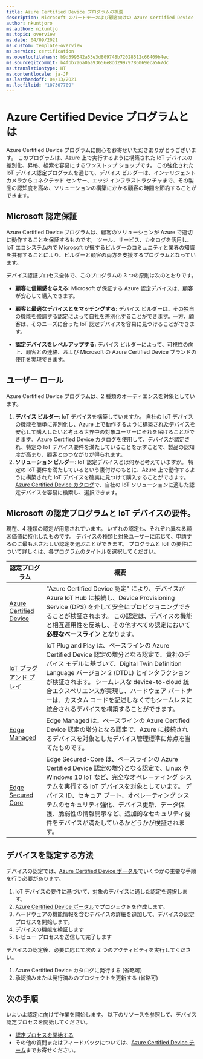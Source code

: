 ```yaml
---
title: Azure Certified Device プログラムの概要
description: Microsoft のパートナーおよび顧客向けの Azure Certified Device プログラムの概要。 これらのリソースを使用して、デバイス認定プロセスを開始します。 IoT デバイスの要件からデバイスの発行まで、デバイスを認定する方法について説明します。
author: nkuntjoro
ms.author: nikuntjo
ms.topic: overview
ms.date: 04/09/2021
ms.custom: template-overview
ms.service: certification
ms.openlocfilehash: b9d599542a53e3d809748b72028512c66409b4ec
ms.sourcegitcommit: b4fbb7a6a0aa93656e8dd29979786069eca567dc
ms.translationtype: HT
ms.contentlocale: ja-JP
ms.lasthandoff: 04/13/2021
ms.locfileid: "107307709"
---
```

# <a name="what-is-the-azure-certified-device-program"></a>Azure Certified Device プログラムとは

Azure Certified Device プログラムに関心をお寄せいただきありがとうございます。 このプログラムは、Azure 上で実行するように構築された IoT デバイスの差別化、昇格、検索を容易にするワンストップ ショップです。 この強化された IoT デバイス認定プログラムを通じて、デバイス ビルダーは、インテリジェント カメラからコネクテッド センサー、エッジ インフラストラクチャまで、その製品の認知度を高め、ソリューションの構築にかかる顧客の時間を節約することができます。

## <a name="our-certification-promise"></a>Microsoft 認定保証

Azure Certified Device プログラムは、顧客のソリューションが Azure で適切に動作することを保証するものです。 ツール、サービス、カタログを活用し、IoT エコシステム内で Microsoft が擁するビルダーのコミュニティと業界の知識を共有することにより、ビルダーと顧客の両方を支援するプログラムとなっています。

デバイス認証プロセス全体で、このプログラムの 3 つの原則は次のとおりです。

- **顧客に信頼感を与える:** Microsoft が保証する Azure 認定デバイスは、顧客が安心して購入できます。

- **顧客と最適なデバイスとをマッチングする:** デバイス ビルダーは、その独自の機能を強調する認定によって自社を差別化することができます。一方、顧客は、そのニーズに合った IoT 認定デバイスを容易に見つけることができます。

- **認定デバイスをレベルアップする:** デバイス ビルダーによって、可視性の向上、顧客との連絡、および Microsoft の Azure Certified Device ブランドの使用を実現できます。

## <a name="user-roles"></a>ユーザー ロール

Azure Certified Device プログラムは、2 種類のオーディエンスを対象としています。

1. **デバイス ビルダー**: IoT デバイスを構築していますか。 自社の IoT デバイスの機能を簡単に差別化し、Azure 上で動作するように構築されたデバイスを安心して購入したいと考える世界中の対象ユーザーにそれを届けることができます。 Azure Certified Device カタログを使用して、デバイスが認定され、特定の IoT デバイス要件を満たしていることを示すことで、製品の認知度が高まり、顧客とのつながりが得られます。
1.  **ソリューション ビルダー**: IoT 認定デバイスとは何かと考えていますか。 特定の IoT 要件を満たしているという裏付けのもとに、Azure 上で動作するように構築された IoT デバイスを確実に見つけて購入することができます。 [Azure Certified Device カタログ](https://devicecatalog.azure.com/)で、自社の IoT ソリューションに適した認定デバイスを容易に検索し、選択できます。

## <a name="our-certification-programs-and-iot-device-requirements"></a>Microsoft の認定プログラムと IoT デバイスの要件。

現在、4 種類の認定が用意されています。 いずれの認定も、それぞれ異なる顧客価値に特化したものです。 デバイスの種類と対象ユーザーに応じて、申請するのに最もふさわしい認定を選ぶことができます。 プログラムと IoT の要件について詳しくは、各プログラムのタイトルを選択してください。

| 認定プログラム         |  概要                      |
------------------------------|-------------------------------------------------|
| [Azure Certified Device](program-requirements-azure-certified-device.md)          | "Azure Certified Device 認定" により、デバイスが Azure IoT Hub に接続し、Device Provisioning Service (DPS) を介して安全にプロビジョニングできることが検証されます。 この認定は、デバイスの機能と相互運用性を反映し、その他すべての認定において **必要なベースライン** となります。          |
| [IoT プラグ アンド プレイ](program-requirements-pnp.md) | IoT Plug and Play は、ベースラインの Azure Certified Device 認定の増分となる認定で、貴社のデバイス モデルに基づいて、Digital Twin Definition Language バージョン 2 (DTDL) とインタラクションが検証されます。 シームレスな device-to-cloud 統合エクスペリエンスが実現し、ハードウェア パートナーは、カスタム コードを記述しなくてもシームレスに統合されるデバイスを構築することができます。  |
| [Edge Managed](program-requirements-edge-managed.md) | Edge Managed は、ベースラインの Azure Certified Device 認定の増分となる認定で、Azure に接続されるデバイスを対象としたデバイス管理標準に焦点を当てたものです。  |
| [Edge Secured Core](program-requirements-edge-secured-core.md)                             | Edge Secured-Core は、ベースラインの Azure Certified Device 認定の増分となる認定で、Linux や Windows 10 IoT など、完全なオペレーティング システムを実行する IoT デバイスを対象としています。 デバイス ID、セキュア ブート、オペレーティング システムのセキュリティ強化、デバイス更新、データ保護、脆弱性の情報開示など、追加的なセキュリティ要件をデバイスが満たしているかどうかが検証されます。 |

## <a name="how-to-certify-your-device"></a>デバイスを認定する方法

デバイスの認定では、[Azure Certified Device ポータル](https://certify.azure.com)でいくつかの主要な手順を行う必要があります。

1. IoT デバイスの要件に基づいて、対象のデバイスに適した認定を選択します。
1. [Azure Certified Device ポータル](https://certify.azure.com)でプロジェクトを作成します。
1. ハードウェアの機能情報を含むデバイスの詳細を追加して、デバイスの認定プロセスを開始します。
1. デバイスの機能を検証します
1. レビュー プロセスを送信して完了します

デバイスの認定後、必要に応じて次の 2 つのアクティビティを実行してください。

1. Azure Certified Device カタログに発行する (省略可)
1. 承認済みまたは発行済みのプロジェクトを更新する (省略可)

## <a name="next-steps"></a>次の手順

いよいよ認定に向けて作業を開始します。 以下のリソースを参照して、デバイス認定プロセスを開始してください。

- [認定プロセスを開始する](tutorial-00-selecting-your-certification.md)
- その他の質問またはフィードバックについては、[Azure Certified Device チーム](mailto:iotcert@microsoft.com)までお寄せください。
